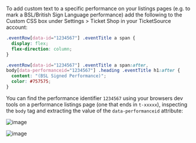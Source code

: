 To add custom text to a specific performance on your listings pages (e.g. to mark a BSL/British Sign Language performance) add the following to the Custom CSS box under Settings > Ticket Shop in your TicketSource account:

```css
.eventRow[data-id="1234567"] .eventTitle a span {
  display: flex;
  flex-direction: column;
}

.eventRow[data-id="1234567"] .eventTitle a span:after,
body[data-performanceid="1234567"] .heading .eventTitle h1:after {
  content: "(BSL Signed Performance)";
  color: #757575;
}
```

You can find the performance identifier `1234567` using your browsers dev tools on a performance listings page (one that ends in `t-xxxxx`), inspecting the `body` tag and extracting the value of the `data-performanceid` attribute:

![image](https://github.com/ticketsource/gists/assets/619726/d206b6be-b395-4d57-bb2b-1afb8b0abb74)

![image](https://github.com/ticketsource/gists/assets/619726/160e1ac5-49af-4509-b4a2-0f7b7098a1df)
